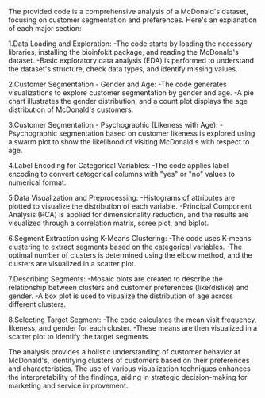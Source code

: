The provided code is a comprehensive analysis of a McDonald's dataset, focusing on customer segmentation and preferences. Here's an explanation of each major section:

1.Data Loading and Exploration:
-The code starts by loading the necessary libraries, installing the bioinfokit package, and reading the McDonald's dataset.
-Basic exploratory data analysis (EDA) is performed to understand the dataset's structure, check data types, and identify missing values.

2.Customer Segmentation - Gender and Age:
-The code generates visualizations to explore customer segmentation by gender and age.
-A pie chart illustrates the gender distribution, and a count plot displays the age distribution of McDonald's customers.

3.Customer Segmentation - Psychographic (Likeness with Age):
-Psychographic segmentation based on customer likeness is explored using a swarm plot to show the likelihood of visiting McDonald's with respect to age.

4.Label Encoding for Categorical Variables:
-The code applies label encoding to convert categorical columns with "yes" or "no" values to numerical format.

5.Data Visualization and Preprocessing:
-Histograms of attributes are plotted to visualize the distribution of each variable.
-Principal Component Analysis (PCA) is applied for dimensionality reduction, and the results are visualized through a correlation matrix, scree plot, and biplot.

6.Segment Extraction using K-Means Clustering:
-The code uses K-means clustering to extract segments based on the categorical variables.
-The optimal number of clusters is determined using the elbow method, and the clusters are visualized in a scatter plot.

7.Describing Segments:
-Mosaic plots are created to describe the relationship between clusters and customer preferences (like/dislike) and gender.
-A box plot is used to visualize the distribution of age across different clusters.

8.Selecting Target Segment:
-The code calculates the mean visit frequency, likeness, and gender for each cluster.
-These means are then visualized in a scatter plot to identify the target segments.

The analysis provides a holistic understanding of customer behavior at McDonald's, identifying clusters of customers based on their preferences and characteristics. The use of various
visualization techniques enhances the interpretability of the findings, aiding in strategic decision-making for marketing and service improvement.
